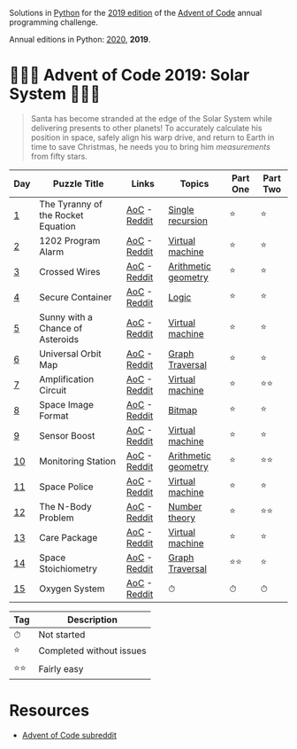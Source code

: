 Solutions in [Python][py] for the [2019 edition][aoc-2019] of the [Advent of Code][aoc] annual programming challenge.

Annual editions in Python: [2020](/2020), **2019**. 

# 🎄🌟🌟 Advent of Code 2019: Solar System 🎄🌟🌟

> Santa has become stranded at the edge of the Solar System while delivering presents to other planets! To accurately calculate his position in space, safely align his warp drive, and return to Earth in time to save Christmas, he needs you to bring him *measurements* from fifty stars.

Day | Puzzle Title | Links | Topics | Part One | Part Two
--- | --- | --- | --- | --- | --- |
[1](/2019/day-1) | The Tyranny of the Rocket Equation | [AoC][aoc-2019-1] - [Reddit][reddit-2019-1]| [Single recursion][w-single-recursion] | ⭐ | ⭐
[2](/2019/day-2) | 1202 Program Alarm | [AoC][aoc-2019-2] - [Reddit][reddit-2019-2]| [Virtual machine][w-vn] | ⭐ | ⭐
[3](/2019/day-3) | Crossed Wires | [AoC][aoc-2019-3] - [Reddit][reddit-2019-3]| [Arithmetic geometry][w-ari-geom] | ⭐ | ⭐
[4](/2019/day-4) | Secure Container | [AoC][aoc-2019-4] - [Reddit][reddit-2019-4]| [Logic][w-logic] | ⭐ | ⭐
[5](/2019/day-5) | Sunny with a Chance of Asteroids | [AoC][aoc-2019-5] - [Reddit][reddit-2019-5]| [Virtual machine][w-vn] | ⭐ | ⭐
[6](/2019/day-6) | Universal Orbit Map | [AoC][aoc-2019-6] - [Reddit][reddit-2019-6]| [Graph Traversal][w-graph] | ⭐ | ⭐
[7](/2019/day-7) | Amplification Circuit | [AoC][aoc-2019-7] - [Reddit][reddit-2019-7]| [Virtual machine][w-vn] | ⭐ | ⭐⭐
[8](/2019/day-8) | Space Image Format | [AoC][aoc-2019-8] - [Reddit][reddit-2019-8]| [Bitmap][w-bitmap] | ⭐ | ⭐
[9](/2019/day-9) | Sensor Boost | [AoC][aoc-2019-9] - [Reddit][reddit-2019-9]| [Virtual machine][w-vn] | ⭐ | ⭐
[10](/2019/day-10) | Monitoring Station | [AoC][aoc-2019-10] - [Reddit][reddit-2019-10]| [Arithmetic geometry][w-ari-geom] | ⭐ | ⭐⭐
[11](/2019/day-11) | Space Police | [AoC][aoc-2019-11] - [Reddit][reddit-2019-11]| [Virtual machine][w-vn] | ⭐ | ⭐
[12](/2019/day-12) | The N-Body Problem | [AoC][aoc-2019-12] - [Reddit][reddit-2019-12]| [Number theory][w-number] | ⭐ | ⭐⭐
[13](/2019/day-13) | Care Package | [AoC][aoc-2019-13] - [Reddit][reddit-2019-13]| [Virtual machine][w-vn] | ⭐ | ⭐
[14](/2019/day-14) | Space Stoichiometry | [AoC][aoc-2019-14] - [Reddit][reddit-2019-14]| [Graph Traversal][w-graph] | ⭐⭐ | ⭐
[15](/2019/day-15) | Oxygen System | [AoC][aoc-2019-15] - [Reddit][reddit-2019-15]| ⏱ | ⏱ | ⏱

Tag | Description
--- | ---
⏱ | Not started
⭐ | Completed without issues
⭐⭐ | Fairly easy

# Resources

* [Advent of Code subreddit][reddit]

[aoc]: https://adventofcode.com/
[aoc-2019]: https://adventofcode.com/2019/
[aoc-2019-1]: https://adventofcode.com/2019/day/1
[aoc-2019-1]: https://adventofcode.com/2019/day/1
[aoc-2019-2]: https://adventofcode.com/2019/day/2
[aoc-2019-3]: https://adventofcode.com/2019/day/3
[aoc-2019-4]: https://adventofcode.com/2019/day/4
[aoc-2019-5]: https://adventofcode.com/2019/day/5
[aoc-2019-6]: https://adventofcode.com/2019/day/6
[aoc-2019-7]: https://adventofcode.com/2019/day/7
[aoc-2019-8]: https://adventofcode.com/2019/day/8
[aoc-2019-9]: https://adventofcode.com/2019/day/9
[aoc-2019-10]: https://adventofcode.com/2019/day/10
[aoc-2019-11]: https://adventofcode.com/2019/day/11
[aoc-2019-12]: https://adventofcode.com/2019/day/12
[aoc-2019-13]: https://adventofcode.com/2019/day/13
[aoc-2019-14]: https://adventofcode.com/2019/day/14
[aoc-2019-15]: https://adventofcode.com/2019/day/15
[aoc-2019-16]: https://adventofcode.com/2019/day/16
[aoc-2019-17]: https://adventofcode.com/2019/day/17
[aoc-2019-18]: https://adventofcode.com/2019/day/18
[aoc-2019-19]: https://adventofcode.com/2019/day/19
[aoc-2019-20]: https://adventofcode.com/2019/day/20
[aoc-2019-21]: https://adventofcode.com/2019/day/21
[aoc-2019-22]: https://adventofcode.com/2019/day/22
[aoc-2019-23]: https://adventofcode.com/2019/day/23
[aoc-2019-24]: https://adventofcode.com/2019/day/24
[aoc-2019-25]: https://adventofcode.com/2019/day/25

[py]: https://docs.python.org/3/

[reddit]: https://www.reddit.com/r/adventofcode/
[reddit-2019-1]: https://www.reddit.com/e4axxe
[reddit-2019-2]: https://www.reddit.com/e4u0rw
[reddit-2019-3]: https://www.reddit.com/e5bz2w
[reddit-2019-4]: https://www.reddit.com/e5u5fv
[reddit-2019-5]: https://www.reddit.com/e6carb
[reddit-2019-6]: https://www.reddit.com/e6tyva
[reddit-2019-7]: https://www.reddit.com/e7a4nj
[reddit-2019-8]: https://www.reddit.com/e7pkmt
[reddit-2019-9]: https://www.reddit.com/e85b6d
[reddit-2019-10]: https://www.reddit.com/e8m1z3
[reddit-2019-11]: https://www.reddit.com/e92jm2
[reddit-2019-12]: https://www.reddit.com/e9j0ve
[reddit-2019-13]: https://www.reddit.com/e9zgse
[reddit-2019-14]: https://www.reddit.com/eafj32
[reddit-2019-15]: https://www.reddit.com/eaurfo
[reddit-2019-16]: https://www.reddit.com/ebai4g
[reddit-2019-17]: https://www.reddit.com/ebr7dg
[reddit-2019-18]: https://www.reddit.com/ec8090
[reddit-2019-19]: https://www.reddit.com/ecogl3
[reddit-2019-20]: https://www.reddit.com/ed5ei2
[reddit-2019-21]: https://www.reddit.com/edll5a
[reddit-2019-22]: https://www.reddit.com/ee0rqi
[reddit-2019-23]: https://www.reddit.com/eefva8
[reddit-2019-24]: https://www.reddit.com/eewjtt
[reddit-2019-25]: https://www.reddit.com/efca4m

[w-ari-geom]: https://en.wikipedia.org/wiki/Arithmetic_geometry
[w-bitmap]: https://en.wikipedia.org/wiki/Bitmap
[w-graph]: https://en.wikipedia.org/wiki/Graph_traversal
[w-logic]: https://en.wikipedia.org/wiki/Logic
[w-memoization]: https://en.wikipedia.org/wiki/Memoization
[w-number]: https://en.wikipedia.org/wiki/Number_theory
[w-orbital-mech]: https://en.wikipedia.org/wiki/Orbital_mechanics
[w-single-recursion]: https://en.wikipedia.org/wiki/Recursion_(computer_science)#single_recursion
[w-vn]: https://en.wikipedia.org/wiki/Virtual_machine
